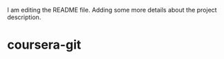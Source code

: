 I am editing the README file. Adding some more details about the project description.
# coursera-git
